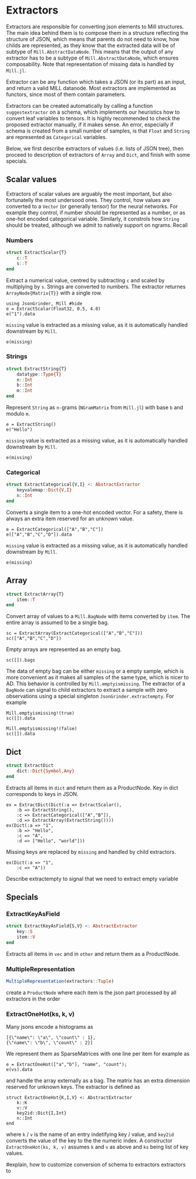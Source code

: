 # Extractors

Extractors are responsible for converting json elements to Mill structures. The main idea behind them is to compose them in a structure reflecting the structure of JSON, which means that parents do not need to know, how childs are represented, as they know that the extracted data will be of subtype of `Mill.AbstractDataNode`. This means that the output of any extractor has to be a subtype of `Mill.AbstractDataNode`, which ensures composability. Note that representation of missing data is handled by `Mill.jl`.

Extractor can be any function which takes a JSON (or its part) as an input, and return a valid MILL datanode. Most extractors are implemented as functors, since most of them contain parameters. 

Extractors can be created automatically by calling a function `suggestextractor` on a schema, which implements our heuristics how to convert leaf variables to tensors. It is highly recommended to check the proposed extractor manually, if it makes sense. An error, especially if schema is created from a small number of samples, is that `Float` and `String` are represented as `Categorical` variables.

Below, we first describe extractors of values (i.e. lists of JSON tree), then proceed to description of extractors of `Array` and `Dict`, and finish with some specials.

## Scalar values
Extractors of scalar values are arguably the most important, but also fortunatelly the most undersood ones. They control, how values are converted to a `Vector` (or generally tensor) for the neural networks. For example they control, if number should be represented as a number, or as one-hot encoded categorical variable. Similarly, it constrols how `String` should be treated, although we admit to natively support on ngrams. Recall 

### Numbers
```julia
struct ExtractScalar{T}
	c::T
	s::T
end
```
Extract a numerical value, centred by subtracting `c` and scaled by multiplying by `s`. 
Strings are converted to numbers. The extractor returnes `ArrayNode{Matrix{T}}` 
with a single row. 
```@example 1
using JsonGrinder, Mill #hide
e = ExtractScalar(Float32, 0.5, 4.0)
e("1").data
```

`missing` value is extracted as a missing value, as it is automatically handled downstream by `Mill`.
```@example 1
e(missing)
```

### Strings
```julia
struct ExtractString{T}
	datatype::Type{T}
	n::Int
	b::Int
	m::Int
end
```
Represent `String` as `n-`grams (`NGramMatrix` from `Mill.jl`) with base `b` and modulo `m`.


```@example 1
e = ExtractString()
e("Hello")
```

`missing` value is extracted as a missing value, as it is automatically handled downstream by `Mill`.
```@example 1
e(missing)
```

### Categorical
```julia
struct ExtractCategorical{V,I} <: AbstractExtractor
	keyvalemap::Dict{V,I}
	n::Int
end
```
Converts a single item to a one-hot encoded vector. For a safety, there is always an 
extra item reserved for an unknown value. 
```@example 1
e = ExtractCategorical(["A","B","C"])
e(["A","B","C","D"]).data
```

`missing` value is extracted as a missing value, as it is automatically handled downstream by `Mill`.
```@example 1
e(missing)
```

## Array
```julia
struct ExtractArray{T}
	item::T
end
```
Convert array of values to a `Mill.BagNode` with items converted by `item`. The entire array is assumed to be a single bag.

```@example 1
sc = ExtractArray(ExtractCategorical(["A","B","C"]))
sc(["A","B","C","D"])
```

Empty arrays are represented as an empty bag.
```@example 1
sc([]).bags
```
The data of empty bag can be either `missing` or a empty sample, which is more convenient as it makes all samples of the same type, which is nicer to AD. This behavior is controlled by `Mill.emptyismissing`. The extractor of a `BagNode` can signal to child extractors to extract a sample with zero observations using a special singleton `JsonGrinder.extractempty`. For example

```@example 1
Mill.emptyismissing!(true)
sc([]).data
```
```@example 1
Mill.emptyismissing!(false)
sc([]).data
```


## Dict
```julia
struct ExtractDict
	dict::Dict{Symbol,Any}
end

```
Extracts all items in `dict` and return them as a ProductNode. Key in dict corresponds to keys in JSON. 
```@example 1
ex = ExtractDict(Dict(:a => ExtractScalar(), 
	:b => ExtractString(), 
	:c => ExtractCategorical(["A","B"]),
	:d => ExtractArray(ExtractString())))
ex(Dict(:a => "1",
	:b => "Hello",
	:c => "A",
	:d => ["Hello", "world"]))
```

Missing keys are replaced by `missing` and handled by child extractors.
```@example 1
ex(Dict(:a => "1",
	:c => "A"))
```


Describe extractempty to signal that we need to extract empty variable

## Specials

### ExtractKeyAsField
```julia
struct ExtractKeyAsField{S,V} <: AbstractExtractor
	key::S
	item::V
end
```
Extracts all items in `vec` and in `other` and return them as a ProductNode.

### MultipleRepresentation 
```julia
MultipleRepresentation(extractors::Tuple)
```
create a `ProductNode` where each item is the json part processed by all extractors in the order



### ExtractOneHot(ks, k, v) 

Many jsons encode a histograms as
```
[{\"name\": \"a\", \"count\" : 1},
{\"name\": \"b\", \"count\" : 2}]
```
We represent them as SparseMatrices with one line per item for example as
```@example 1
e = ExtractOneHot(["a","b"], "name", "count");
e(vs).data
```
and handle the array externally as a bag. The matrix has an extra dimension  reserved for unknown keys.
The extractor is defined as
```
struct ExtractOneHot{K,I,V} <: AbstractExtractor
	k::K
	v::V
	key2id::Dict{I,Int}
	n::Int
end
```
where `k` / `v` is the name of an entry indetifying key / value, and `key2id` converts the value of the key to the the numeric index. A constructor `ExtractOneHot(ks, k, v)` assumes `k` and `v` as above and `ks` being list of key values. 






#explain, how to customize conversion of schema to extractors extractors to 